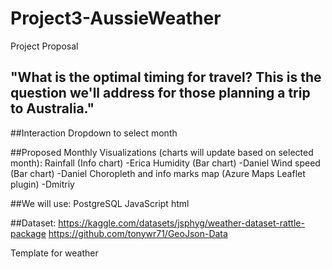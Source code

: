 # Project3-AussieWeather

Project Proposal

## "What is the optimal timing for travel? This is the question we'll address for those planning a trip to Australia."

##Interaction
Dropdown to select month

##Proposed Monthly Visualizations (charts will update based on selected month):
Rainfall (Info chart) -Erica
Humidity (Bar chart) -Daniel
Wind speed (Bar chart) -Daniel
Choropleth and info marks map (Azure Maps Leaflet plugin) -Dmitriy

##We will use:
PostgreSQL
JavaScript
html

##Dataset: 
https://kaggle.com/datasets/jsphyg/weather-dataset-rattle-package
https://github.com/tonywr71/GeoJson-Data


Template for weather
